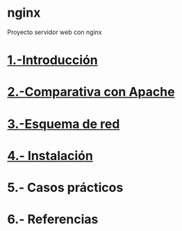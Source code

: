 # nginx
Proyecto servidor web con nginx
# [1.-Introducción](https://github.com/crisog20/nginx/blob/main/1.-Introducci%C3%B3n.md)
# [2.-Comparativa con Apache](https://github.com/crisog20/nginx/blob/main/2.-Comparativa%20con%20Apache.md)
# [3.-Esquema de red](https://github.com/crisog20/nginx/blob/main/3.-Esquema%20de%20red.md)
# [4.- Instalación](https://github.com/crisog20/nginx/blob/main/4.-Instalacion.md)
# 5.- Casos prácticos
# 6.- Referencias
